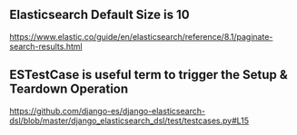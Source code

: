 ## Elasticsearch Default Size is 10
https://www.elastic.co/guide/en/elasticsearch/reference/8.1/paginate-search-results.html

## ESTestCase is useful term to trigger the Setup & Teardown Operation
https://github.com/django-es/django-elasticsearch-dsl/blob/master/django_elasticsearch_dsl/test/testcases.py#L15
